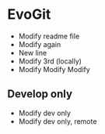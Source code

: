 # EvoGit

- Modify readme file 
- Modify again
- New line
- Modify 3rd (locally)
- Modify Modify Modify

## Develop only
- Modify dev only
- Modify dev only, remote
